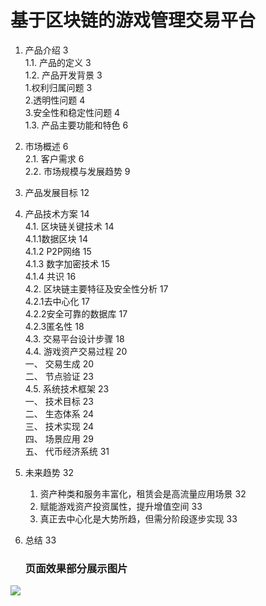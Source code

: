 # 基于区块链的游戏管理交易平台	

1. 产品介绍	3<br>
   1.1. 产品的定义	3<br>
   1.2. 产品开发背景	3<br>
   1.权利归属问题	3<br>
   2.透明性问题	4<br>
   3.安全性和稳定性问题	4<br>
   1.3. 产品主要功能和特色	6<br>

2. 市场概述	6<br>
   2.1. 客户需求	6<br>
    2.2. 市场规模与发展趋势	9<br>

3. 产品发展目标	12<br>

4. 产品技术方案	14<br>
   4.1. 区块链关键技术	14<br>
   4.1.1数据区块	14<br>
   4.1.2 P2P网络	15<br>
   4.1.3 数字加密技术	15<br>
   4.1.4 共识	16<br>
    4.2. 区块链主要特征及安全性分析	17<br>
   4.2.1去中心化	17<br>
   4.2.2安全可靠的数据库	17<br>
   4.2.3匿名性	18<br>
    4.3. 交易平台设计步骤	18<br>
    4.4. 游戏资产交易过程	20<br>
   一、 交易生成	20<br>
   二、 节点验证	23<br>
    4.5. 系统技术框架	23<br>
   一、 技术目标	23<br>
   二、 生态体系	24<br>
   三、 技术实现	24<br>
   四、 场景应用	29<br>
   五、 代币经济系统	31<br>

5. 未来趋势	32<br>

   1. 资产种类和服务丰富化，租赁会是高流量应用场景	32<br>
   2. 赋能游戏资产投资属性，提升增值空间	33<br>
   3. 真正去中心化是大势所趋，但需分阶段逐步实现	33<br>

6. 总结	33<br>

   ### 页面效果部分展示图片
![](https://i.loli.net/2020/12/15/EXmyWgOfw7zkMs5.png)
